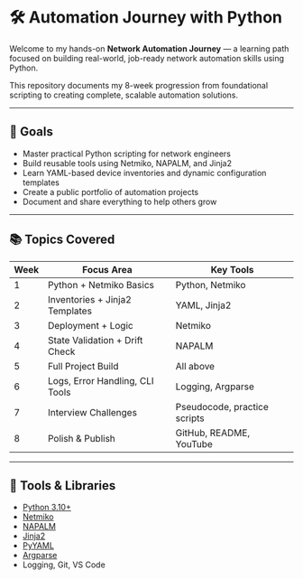 # 🛠️ Automation Journey with Python

Welcome to my hands-on **Network Automation Journey** — a learning path focused on building real-world, job-ready network automation skills using Python.

This repository documents my 8-week progression from foundational scripting to creating complete, scalable automation solutions.

---

## 🚀 Goals

- Master practical Python scripting for network engineers
- Build reusable tools using Netmiko, NAPALM, and Jinja2
- Learn YAML-based device inventories and dynamic configuration templates
- Create a public portfolio of automation projects
- Document and share everything to help others grow

---

## 📚 Topics Covered

| Week | Focus Area | Key Tools |
|------|------------|-----------|
| 1 | Python + Netmiko Basics | Python, Netmiko |
| 2 | Inventories + Jinja2 Templates | YAML, Jinja2 |
| 3 | Deployment + Logic | Netmiko |
| 4 | State Validation + Drift Check | NAPALM |
| 5 | Full Project Build | All above |
| 6 | Logs, Error Handling, CLI Tools | Logging, Argparse |
| 7 | Interview Challenges | Pseudocode, practice scripts |
| 8 | Polish & Publish | GitHub, README, YouTube |

---

## 🧰 Tools & Libraries

- [Python 3.10+](https://www.python.org/)
- [Netmiko](https://github.com/ktbyers/netmiko)
- [NAPALM](https://github.com/napalm-automation/napalm)
- [Jinja2](https://jinja.palletsprojects.com/)
- [PyYAML](https://pyyaml.org/)
- [Argparse](https://docs.python.org/3/library/argparse.html)
- Logging, Git, VS Code

